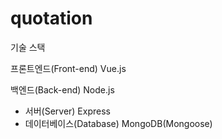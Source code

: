 # quotation

기술 스택

프론트엔드(Front-end)
Vue.js


백엔드(Back-end)
Node.js
  - 서버(Server)
    Express
  - 데이터베이스(Database)
    MongoDB(Mongoose)